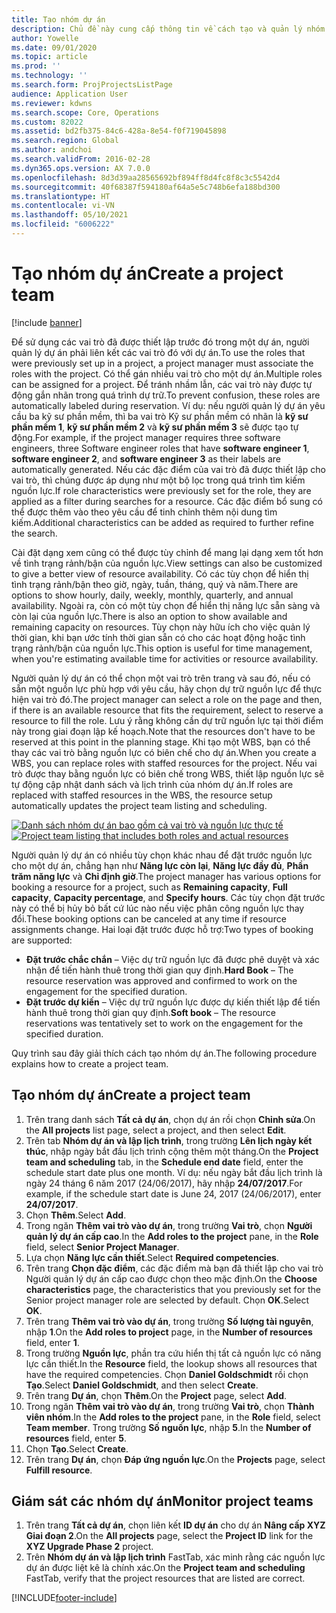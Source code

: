 ```yaml
---
title: Tạo nhóm dự án
description: Chủ đề này cung cấp thông tin về cách tạo và quản lý nhóm dự án.
author: Yowelle
ms.date: 09/01/2020
ms.topic: article
ms.prod: ''
ms.technology: ''
ms.search.form: ProjProjectsListPage
audience: Application User
ms.reviewer: kdwns
ms.search.scope: Core, Operations
ms.custom: 82022
ms.assetid: bd2fb375-84c6-428a-8e54-f0f719045898
ms.search.region: Global
ms.author: andchoi
ms.search.validFrom: 2016-02-28
ms.dyn365.ops.version: AX 7.0.0
ms.openlocfilehash: 8d3d39aa28565692bf894ff8d4fc8f8c3c5542d4
ms.sourcegitcommit: 40f68387f594180af64a5e5c748b6efa188bd300
ms.translationtype: HT
ms.contentlocale: vi-VN
ms.lasthandoff: 05/10/2021
ms.locfileid: "6006222"
---
```

# <a name="create-a-project-team"></a><span data-ttu-id="66d5a-103">Tạo nhóm dự án</span><span class="sxs-lookup"><span data-stu-id="66d5a-103">Create a project team</span></span>

[!include [banner](../includes/banner.md)]

<span data-ttu-id="66d5a-104">Để sử dụng các vai trò đã được thiết lập trước đó trong một dự án, người quản lý dự án phải liên kết các vai trò đó với dự án.</span><span class="sxs-lookup"><span data-stu-id="66d5a-104">To use the roles that were previously set up in a project, a project manager must associate the roles with the project.</span></span> <span data-ttu-id="66d5a-105">Có thể gán nhiều vai trò cho một dự án.</span><span class="sxs-lookup"><span data-stu-id="66d5a-105">Multiple roles can be assigned for a project.</span></span> <span data-ttu-id="66d5a-106">Để tránh nhầm lẫn, các vai trò này được tự động gắn nhãn trong quá trình dự trữ.</span><span class="sxs-lookup"><span data-stu-id="66d5a-106">To prevent confusion, these roles are automatically labeled during reservation.</span></span> <span data-ttu-id="66d5a-107">Ví dụ: nếu người quản lý dự án yêu cầu ba kỹ sư phần mềm, thì ba vai trò Kỹ sư phần mềm có nhãn là **kỹ sư phần mềm 1**, **kỹ sư phần mềm 2** và **kỹ sư phần mềm 3** sẽ được tạo tự động.</span><span class="sxs-lookup"><span data-stu-id="66d5a-107">For example, if the project manager requires three software engineers, three Software engineer roles that have **software engineer 1**, **software engineer 2**, and **software engineer 3** as their labels are automatically generated.</span></span> <span data-ttu-id="66d5a-108">Nếu các đặc điểm của vai trò đã được thiết lập cho vai trò, thì chúng được áp dụng như một bộ lọc trong quá trình tìm kiếm nguồn lực.</span><span class="sxs-lookup"><span data-stu-id="66d5a-108">If role characteristics were previously set for the role, they are applied as a filter during searches for a resource.</span></span> <span data-ttu-id="66d5a-109">Các đặc điểm bổ sung có thể được thêm vào theo yêu cầu để tinh chỉnh thêm nội dung tìm kiếm.</span><span class="sxs-lookup"><span data-stu-id="66d5a-109">Additional characteristics can be added as required to further refine the search.</span></span>

<span data-ttu-id="66d5a-110">Cài đặt dạng xem cũng có thể được tùy chỉnh để mang lại dạng xem tốt hơn về tình trạng rảnh/bận của nguồn lực.</span><span class="sxs-lookup"><span data-stu-id="66d5a-110">View settings can also be customized to give a better view of resource availability.</span></span> <span data-ttu-id="66d5a-111">Có các tùy chọn để hiển thị tình trạng rảnh/bận theo giờ, ngày, tuần, tháng, quý và năm.</span><span class="sxs-lookup"><span data-stu-id="66d5a-111">There are options to show hourly, daily, weekly, monthly, quarterly, and annual availability.</span></span> <span data-ttu-id="66d5a-112">Ngoài ra, còn có một tùy chọn để hiển thị năng lực sẵn sàng và còn lại của nguồn lực.</span><span class="sxs-lookup"><span data-stu-id="66d5a-112">There is also an option to show available and remaining capacity on resources.</span></span> <span data-ttu-id="66d5a-113">Tùy chọn này hữu ích cho việc quản lý thời gian, khi bạn ước tính thời gian sẵn có cho các hoạt động hoặc tình trạng rảnh/bận của nguồn lực.</span><span class="sxs-lookup"><span data-stu-id="66d5a-113">This option is useful for time management, when you're estimating available time for activities or resource availability.</span></span>

<span data-ttu-id="66d5a-114">Người quản lý dự án có thể chọn một vai trò trên trang và sau đó, nếu có sẵn một nguồn lực phù hợp với yêu cầu, hãy chọn dự trữ nguồn lực để thực hiện vai trò đó.</span><span class="sxs-lookup"><span data-stu-id="66d5a-114">The project manager can select a role on the page and then, if there is an available resource that fits the requirement, select to reserve a resource to fill the role.</span></span> <span data-ttu-id="66d5a-115">Lưu ý rằng không cần dự trữ nguồn lực tại thời điểm này trong giai đoạn lập kế hoạch.</span><span class="sxs-lookup"><span data-stu-id="66d5a-115">Note that the resources don't have to be reserved at this point in the planning stage.</span></span> <span data-ttu-id="66d5a-116">Khi tạo một WBS, bạn có thể thay các vai trò bằng nguồn lực có biên chế cho dự án.</span><span class="sxs-lookup"><span data-stu-id="66d5a-116">When you create a WBS, you can replace roles with staffed resources for the project.</span></span> <span data-ttu-id="66d5a-117">Nếu vai trò được thay bằng nguồn lực có biên chế trong WBS, thiết lập nguồn lực sẽ tự động cập nhật danh sách và lịch trình của nhóm dự án.</span><span class="sxs-lookup"><span data-stu-id="66d5a-117">If roles are replaced with staffed resources in the WBS, the resource setup automatically updates the project team listing and scheduling.</span></span>

<span data-ttu-id="66d5a-118">[![Danh sách nhóm dự án bao gồm cả vai trò và nguồn lực thực tế](./media/projectresourcing03-1024x368.jpg)](./media/projectresourcing03.jpg)</span><span class="sxs-lookup"><span data-stu-id="66d5a-118">[![Project team listing that includes both roles and actual resources](./media/projectresourcing03-1024x368.jpg)](./media/projectresourcing03.jpg)</span></span> 

<span data-ttu-id="66d5a-119">Người quản lý dự án có nhiều tùy chọn khác nhau để đặt trước nguồn lực cho một dự án, chẳng hạn như **Năng lực còn lại**, **Năng lực đầy đủ**, **Phần trăm năng lực** và **Chỉ định giờ**.</span><span class="sxs-lookup"><span data-stu-id="66d5a-119">The project manager has various options for booking a resource for a project, such as **Remaining capacity**, **Full capacity**, **Capacity percentage**, and **Specify hours**.</span></span> <span data-ttu-id="66d5a-120">Các tùy chọn đặt trước này có thể bị hủy bỏ bất cứ lúc nào nếu việc phân công nguồn lực thay đổi.</span><span class="sxs-lookup"><span data-stu-id="66d5a-120">These booking options can be canceled at any time if resource assignments change.</span></span> <span data-ttu-id="66d5a-121">Hai loại đặt trước được hỗ trợ:</span><span class="sxs-lookup"><span data-stu-id="66d5a-121">Two types of booking are supported:</span></span>

- <span data-ttu-id="66d5a-122">**Đặt trước chắc chắn** – Việc dự trữ nguồn lực đã được phê duyệt và xác nhận để tiến hành thuê trong thời gian quy định.</span><span class="sxs-lookup"><span data-stu-id="66d5a-122">**Hard Book** – The resource reservation was approved and confirmed to work on the engagement for the specified duration.</span></span>
- <span data-ttu-id="66d5a-123">**Đặt trước dự kiến** – Việc dự trữ nguồn lực được dự kiến thiết lập để tiến hành thuê trong thời gian quy định.</span><span class="sxs-lookup"><span data-stu-id="66d5a-123">**Soft book** – The resource reservations was tentatively set to work on the engagement for the specified duration.</span></span>

<span data-ttu-id="66d5a-124">Quy trình sau đây giải thích cách tạo nhóm dự án.</span><span class="sxs-lookup"><span data-stu-id="66d5a-124">The following procedure explains how to create a project team.</span></span>

## <a name="create-a-project-team"></a><span data-ttu-id="66d5a-125">Tạo nhóm dự án</span><span class="sxs-lookup"><span data-stu-id="66d5a-125">Create a project team</span></span>

1. <span data-ttu-id="66d5a-126">Trên trang danh sách **Tất cả dự án**, chọn dự án rồi chọn **Chỉnh sửa**.</span><span class="sxs-lookup"><span data-stu-id="66d5a-126">On the **All projects** list page, select a project, and then select **Edit**.</span></span>
2. <span data-ttu-id="66d5a-127">Trên tab **Nhóm dự án và lập lịch trình**, trong trường **Lên lịch ngày kết thúc**, nhập ngày bắt đầu lịch trình cộng thêm một tháng.</span><span class="sxs-lookup"><span data-stu-id="66d5a-127">On the **Project team and scheduling** tab, in the **Schedule end date** field, enter the schedule start date plus one month.</span></span> <span data-ttu-id="66d5a-128">Ví dụ: nếu ngày bắt đầu lịch trình là ngày 24 tháng 6 năm 2017 (24/06/2017), hãy nhập **24/07/2017**.</span><span class="sxs-lookup"><span data-stu-id="66d5a-128">For example, if the schedule start date is June 24, 2017 (24/06/2017), enter **24/07/2017**.</span></span>
3. <span data-ttu-id="66d5a-129">Chọn **Thêm**.</span><span class="sxs-lookup"><span data-stu-id="66d5a-129">Select **Add**.</span></span>
4. <span data-ttu-id="66d5a-130">Trong ngăn **Thêm vai trò vào dự án**, trong trường **Vai trò**, chọn **Người quản lý dự án cấp cao**.</span><span class="sxs-lookup"><span data-stu-id="66d5a-130">In the **Add roles to the project** pane, in the **Role** field, select **Senior Project Manager**.</span></span>
5. <span data-ttu-id="66d5a-131">Lựa chọn **Năng lực cần thiết**.</span><span class="sxs-lookup"><span data-stu-id="66d5a-131">Select **Required competencies**.</span></span>
6. <span data-ttu-id="66d5a-132">Trên trang **Chọn đặc điểm**, các đặc điểm mà bạn đã thiết lập cho vai trò Người quản lý dự án cấp cao được chọn theo mặc định.</span><span class="sxs-lookup"><span data-stu-id="66d5a-132">On the **Choose characteristics** page, the characteristics that you previously set for the Senior project manager role are selected by default.</span></span> <span data-ttu-id="66d5a-133">Chọn **OK**.</span><span class="sxs-lookup"><span data-stu-id="66d5a-133">Select **OK**.</span></span>
7. <span data-ttu-id="66d5a-134">Trên trang **Thêm vai trò vào dự án**, trong trường **Số lượng tài nguyên**, nhập **1**.</span><span class="sxs-lookup"><span data-stu-id="66d5a-134">On the **Add roles to project** page, in the **Number of resources** field, enter **1**.</span></span>
8. <span data-ttu-id="66d5a-135">Trong trường **Nguồn lực**, phần tra cứu hiển thị tất cả nguồn lực có năng lực cần thiết.</span><span class="sxs-lookup"><span data-stu-id="66d5a-135">In the **Resource** field, the lookup shows all resources that have the required competencies.</span></span> <span data-ttu-id="66d5a-136">Chọn **Daniel Goldschmidt** rồi chọn **Tạo**.</span><span class="sxs-lookup"><span data-stu-id="66d5a-136">Select **Daniel Goldschmidt**, and then select **Create**.</span></span>
9. <span data-ttu-id="66d5a-137">Trên trang **Dự án**, chọn **Thêm**.</span><span class="sxs-lookup"><span data-stu-id="66d5a-137">On the **Project** page, select **Add**.</span></span>
10. <span data-ttu-id="66d5a-138">Trong ngăn **Thêm vai trò vào dự án**, trong trường **Vai trò**, chọn **Thành viên nhóm**.</span><span class="sxs-lookup"><span data-stu-id="66d5a-138">In the **Add roles to the project** pane, in the **Role** field, select **Team member**.</span></span> <span data-ttu-id="66d5a-139">Trong trường **Số nguồn lực**, nhập **5**.</span><span class="sxs-lookup"><span data-stu-id="66d5a-139">In the **Number of resources** field, enter **5**.</span></span>
11. <span data-ttu-id="66d5a-140">Chọn **Tạo**.</span><span class="sxs-lookup"><span data-stu-id="66d5a-140">Select **Create**.</span></span>
12. <span data-ttu-id="66d5a-141">Trên trang **Dự án**, chọn **Đáp ứng nguồn lực**.</span><span class="sxs-lookup"><span data-stu-id="66d5a-141">On the **Projects** page, select **Fulfill resource**.</span></span>

## <a name="monitor-project-teams"></a><span data-ttu-id="66d5a-142">Giám sát các nhóm dự án</span><span class="sxs-lookup"><span data-stu-id="66d5a-142">Monitor project teams</span></span>
1. <span data-ttu-id="66d5a-143">Trên trang **Tất cả dự án**, chọn liên kết **ID dự án** cho dự án **Nâng cấp XYZ Giai đoạn 2**.</span><span class="sxs-lookup"><span data-stu-id="66d5a-143">On the **All projects** page, select the **Project ID** link for the **XYZ Upgrade Phase 2** project.</span></span>
2. <span data-ttu-id="66d5a-144">Trên **Nhóm dự án và lập lịch trình** FastTab, xác minh rằng các nguồn lực dự án được liệt kê là chính xác.</span><span class="sxs-lookup"><span data-stu-id="66d5a-144">On the **Project team and scheduling** FastTab, verify that the project resources that are listed are correct.</span></span>


[!INCLUDE[footer-include](../includes/footer-banner.md)]